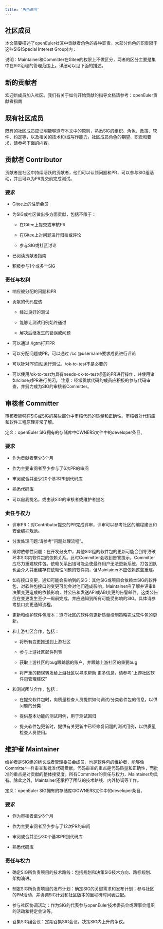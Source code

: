 ```yaml
---
title: '角色说明'
---
```

<script setup>
import BannerLevel2 from '@/components/BannerLevel2.vue'
import banner from '@/assets/banner-secondary.png';
import illustration from '@/assets/illustrations/search.png';
  const tableData = [
    {
      SigName: 'Contributor',
      Gitee: '项目的贡献者',
      Email: '项目Owner',
      IRC: 'Gitee注册成员'
    },
    {
      SigName: 'Committer',
      Gitee: '审核其他成员的贡献',
      Email: '的积极贡献者，经验丰富，愿意投入精力参与到审核工作',
      IRC: 'openEuler SIG拥有的储存库中OWNERS文件中的Commiter条目'
    },
    {
      SigName: 'Maintainer',
      Gitee: '项目Owner',
      Email: '经验丰富，富有责任心、出色的技术能力和管理能力',
      IRC: 'openEuler SIG拥有的存储库中OWNERS文件中的Maintainer条目。'
    }
  ]
</script>

<BannerLevel2
class="app-header"
  :background-image="banner"
  background-text="SIG"
  title="角色说明"
  :illustration="illustration"
/>

<div class="markdown">
<OTable :data="tableData" class="duty-table">
  <OTableColumn prop="SigName" label="SIG名称"/>
  <OTableColumn prop="Gitee" label="Gitee主页"/>
  <OTableColumn prop="Email" label="邮件"/>
  <OTableColumn prop="IRC" label="IRC频道"/>
</OTable>

## 社区成员 
本文简要描述了openEuler社区中贡献者角色的各种职责。大部分角色的职责限于这些SIG(Special Interest Group)内：


说明：Maintainer和Committer在Gitee的权限上不做区分，两者的区分主要是集中在SIG治理的管理范围上。详细可以见下面的描述。
## 新的贡献者
欢迎新成员加入社区。我们有关于如何开始贡献的指导文档请参考：openEuler贡献者指南
## 既有社区成员
既有的社区成员应证明能够遵守本文中的原则，熟悉SIG的组织、角色、政策、软件、约定等，以及相关的技术和/或写作能力。社区成员角色的期望、职责和要求，请参考下面的内容。
## 贡献者 Contributor
贡献者是社区中持续活跃的贡献者，他们可以认领问题和PR，可以参与SIG组活动，并且可以为PR提交前完成测试。
### 要求
* Gitee上的注册会员

* 为SIG或社区做出多方面贡献，包括不限于：
    * 在Gitee上提交或审核PR

    * 在Gitee上对问题进行归档或评论
    * 参与SIG或社区讨论
* 已阅读贡献者指南
* 积极参与1个或多个SIG
### 责任与权利
* 响应被分配的问题和PR

* 贡献的代码应该
    * 经过良好的测试

    * 能够让测试用例始终通过
    * 解决后继发生的错误或问题
* 可以通过 /lgtm打开PR
* 可以分配问题或PR，可以通过 /cc @username要求成员进行评论
* 可以针对PR自动运行测试。/ok-to-test不是必要的
* 可以使用/ok-to-test为具有needs-ok-to-test标签的PR进行操作，并使用诸如/close对PR进行关闭。
注意：经常贡献代码的成员应积极的参与代码审查，并努力成为SIG的审核者Committer。
## 审核者 Committer
审核者能够在SIG或SIG的某些部分中审核代码的质量和正确性。审核者对代码库和软件工程原理非常了解。

定义：openEuler SIG拥有的存储库中OWNERS文件中的developer条目。
### 要求
* 作为贡献者至少3个月

* 作为主要审阅者至少参与了6次PR的审阅
* 审阅或合并至少20个基本PR到代码库
* 熟悉代码库
* 可以自我提名，或由该SIG的审核者或维护者提名
### 责任与权力
* 评审PR：对Contributor提交的PR完成评审，评审可以参考社区的编程建议和安全编程规范。

* 分发处理问题:请参考“问题处理流程”。
* 跟踪依赖性问题：在开发分支中，其他SIG组的软件包的更新可能会到导致破坏本SIG内软件包的依赖关系。此时Committer会收到告警提示，Committer应尽力重建软件包。依赖关系出错可能会使最终用户无法更新系统，打包团队也会介入并重建存在依赖性问题的软件包，但Maintainer不应依赖这些重建。
* 如有接口变更，通知可能会影响到的SIG：其他SIG或项目会依赖本SIG的软件包，对软件包接口的变更可能会对他们造成影响。Maintainer应了解并评审&决策变更造成的依赖影响，并公告和发送API或ABI变更的告警邮件。这类公告应在变更发生至少一周前完成，并应通知到所有可能受影响的SIG。具体请参考接口变更通知流程。
* 更新和维护软件包版本：遵守社区的软件包更新质量控制策略完成软件包的更新。
* 和上游社区合作，包括：
    * 将所有变更推送到上游社区

    * 参与上游社区邮件列表
    * 获取上游社区的bug跟踪器的账户，并跟踪上游社区的重要bug
    * 将严重的错误转发给上游社区以寻求帮助 更多信息，请参考“上游社区软件包管理建议”
* 和测试团队合作，包括：
    * 在提交软件包时，向质量检查人员提供如何调试/分类软件包的信息，以供问题的分类

    * 提供基本功能的测试用例，用于测试回归
    * 提交软件包更新时，提供有关更新中已经修复问题的测试用例，以供质量检查人员使用。
## 维护者 Maintainer
维护者是SIG组的组长或者管理委员会成员，也是软件包的维护者，能够像Committer一样审查和批准代码贡献。代码审查的重点是代码质量和正确性，而批准的重点是对贡献的整体接受度。所有Committer的责任与权力，Maintainer均具有。除此之外，Maintainer还承担了团队的技术路线、内外协调等工作。

定义：openEuler SIG拥有的存储库中OWNERS文件中的developer条目。
### 要求
* 作为审核者至少3个月

* 作为主要审阅者至少参与了12次PR的审阅
* 审阅或合并至少30个基本PR到代码库
* 熟悉代码库
### 责任与权力
* 确定SIG所负责项目的技术路线：包括规划和决策SIG技术方向、路标规划、架构演进。

* 制定SIG所负责项目的发布计划：确定SIG的关键需求和发布计划；参与社区的PM活动，并协调SIG计划和社区版本的里程碑时间表匹配。
* 参与社区协调活动：作为SIG的代表参与openEuler技术委员会或理事会组织的活动和特定会议等。
* 召集SIG组会议：定期召集SIG会议，决策SIG内上升的争议。

</div>
